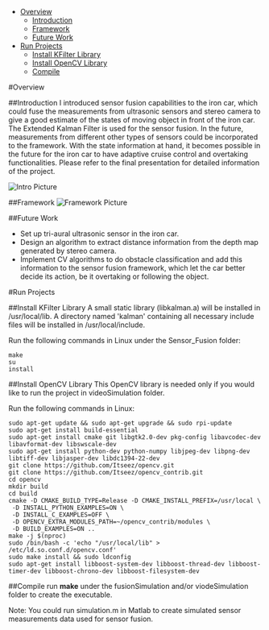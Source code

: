 <!-- MarkdownTOC -->

- [Overview](#overview)
  - [Introduction](#introduction)
  - [Framework](#framework)
  - [Future Work](#future-work)
- [Run Projects](#run-projects)
  - [Install KFilter Library](#KFilter)
  - [Install OpenCV Library](#OpenCV)
  - [Compile](#compile)

<!-- /MarkdownTOC -->

<a name="overview"></a>
#Overview

<a name="introduction"></a>
##Introduction
I introduced sensor fusion capabilities to the iron car, which could fuse the measurements from ultrasonic sensors and stereo camera to give a good estimate of the states of moving object in front of the iron car. The Extended Kalman Filter is used for the sensor fusion. In the future, measurements from different other types of sensors could be incorporated to the framework. With the state information at hand, it becomes possible in the future for the iron car to have adaptive cruise control and overtaking functionalities. Please refer to the final presentation for detailed information of the project. 

![Intro Picture](https://lh3.googleusercontent.com/WzXFOyrc3XWxJtpylGiaOcPw6tCq7MDHeBbfhJ064v8PZ4i3zUf_5GPAIjDkfJMWEfmv9by3=s600 "Selection_001.png")

<a name="framework"></a>
##Framework
![Framework Picture](https://lh3.googleusercontent.com/U4w8gCDrOTOWNBfiM7cKV6zIS45p175P8f33vgsn9h3FRrK2cQRzBiIcvgnpkK-wTfzVcD7g=s500 "Selection_002.png")

<a name="future-work"></a>
##Future Work

- Set up tri-aural ultrasonic sensor in the iron car.
- Design an algorithm to extract distance information from the depth map generated by stereo camera.
- Implement CV algorithms to do obstacle classification and add this information to the sensor fusion framework, which let the car better decide its action, be it overtaking or following the object.

<a name="run_projects"></a>
#Run Projects

<a name="KFilter"></a>
##Install KFilter Library
A small static library (libkalman.a) will be installed in /usr/local/lib. A directory named 'kalman' containing all necessary include files will be installed in /usr/local/include.

Run the following commands in Linux under the Sensor_Fusion folder:
```{r, engine='sh', count_lines}
make
su
install
```

<a name="OpenCV"></a>
##Install OpenCV Library
This OpenCV library is needed only if you would like to run the project in videoSimulation folder. 

Run the following commands in Linux:
```{r, engine='sh', count_lines}
sudo apt-get update && sudo apt-get upgrade && sudo rpi-update
sudo apt-get install build-essential
sudo apt-get install cmake git libgtk2.0-dev pkg-config libavcodec-dev libavformat-dev libswscale-dev
sudo apt-get install python-dev python-numpy libjpeg-dev libpng-dev libtiff-dev libjasper-dev libdc1394-22-dev
git clone https://github.com/Itseez/opencv.git
git clone https://github.com/Itseez/opencv_contrib.git
cd opencv
mkdir build
cd build
cmake -D CMAKE_BUILD_TYPE=Release -D CMAKE_INSTALL_PREFIX=/usr/local \
 -D INSTALL_PYTHON_EXAMPLES=ON \
 -D INSTALL_C_EXAMPLES=OFF \
 -D OPENCV_EXTRA_MODULES_PATH=~/opencv_contrib/modules \
 -D BUILD_EXAMPLES=ON ..
make -j $(nproc)
sudo /bin/bash -c 'echo "/usr/local/lib" > /etc/ld.so.conf.d/opencv.conf'
sudo make install && sudo ldconfig
sudo apt-get install libboost-system-dev libboost-thread-dev libboost-timer-dev libboost-chrono-dev libboost-filesystem-dev
```

<a name="Compile"></a>
##Compile
run **make** under the fusionSimulation and/or viodeSimulation folder to create the executable. 

Note: You could run simulation.m in Matlab to create simulated sensor measurements data used for sensor fusion. 
